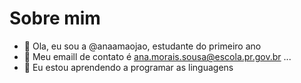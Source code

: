 # Sobre mim

- 👋 Ola, eu sou a @anaamaojao, estudante do primeiro ano 
- 👀 Meu emaill de contato é ana.morais.sousa@escola.pr.gov.br ...
- 🌱 Eu estou aprendendo a programar as linguagens

<!---
anaamaojao/anaamaojao is a ✨ special ✨ repository because its `README.md` (this file) appears on your GitHub profile.
You can click the Preview link to take a look at your changes.
--->
